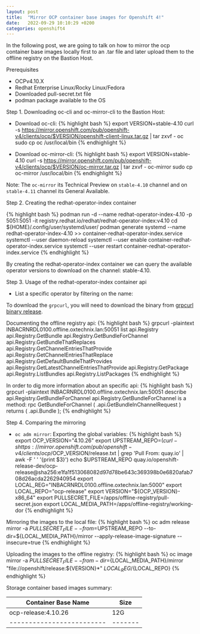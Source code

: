 ```yaml
---
layout: post
title:  "Mirror OCP container base images for Openshift 4!"
date:   2022-09-29 10:10:29 +0200
categories: openshift4
---
```

In the following post, we are going to talk on how to mirror the ocp container base images locally first to an .tar file and later upload them to the offline registry on the Bastion Host.

Prerequisites

- OCPv4.10.X
- Redhat Enterprise Linux/Rocky Linux/Fedora
- Downloaded pull-secret.txt file
- podman package available to the OS

Step 1. Downloading oc-cli and oc-mirror-cli to the Bastion Host:

- Download oc-cli:
{% highlight bash %}
export VERSION=stable-4.10
curl -s https://mirror.openshift.com/pub/openshift-v4/clients/ocp/$VERSION/openshift-client-linux.tar.gz | tar zxvf - oc
sudo cp oc /usr/local/bin
{% endhighlight %}

- Download oc-mirror-cli:
{% highlight bash %}
export VERSION=stable-4.10
curl -s https://mirror.openshift.com/pub/openshift-v4/clients/ocp/$VERSION/oc-mirror.tar.gz | tar zxvf - oc-mirror
sudo cp oc-mirror /usr/local/bin
{% endhighlight %}

Note:  The `oc-mirror` its Technical Preview on `stable-4.10` channel and on `stable-4.11` channel its General Available.

Step 2. Creating the redhat-operator-index container

{% highlight bash %}
podman run -d --name redhat-operator-index-4.10 -p 5051:5051 -it registry.redhat.io/redhat/redhat-operator-index:v4.10
cd ${HOME}/.config/user/systemd/user/
podman generate systemd --name redhat-operator-index-4.10 >> container-redhat-operator-index.service
systemctl --user daemon-reload
systemctl --user enable container-redhat-operator-index.service
systemctl --user restart container-redhat-operator-index.service
{% endhighlight %}

By creating the redhat-operator-index container we can query the available operator versions to download on the channel: stable-4.10.

Step 3. Usage of the redhat-operator-index container api

- List a specific operator by filtering on the name:

To download the `grpcurl`, you will need to download the binary from [grpcurl binary release][grpcurl-release].

[grpcurl-release]: https://github.com/fullstorydev/grpcurl/releases

Documenting the offline registry api:
{% highlight bash %}
grpcurl -plaintext INBACRNRDL0100.offline.oxtechnix.lan:50051 list api.Registry
api.Registry.GetBundle
api.Registry.GetBundleForChannel
api.Registry.GetBundleThatReplaces
api.Registry.GetChannelEntriesThatProvide
api.Registry.GetChannelEntriesThatReplace
api.Registry.GetDefaultBundleThatProvides
api.Registry.GetLatestChannelEntriesThatProvide
api.Registry.GetPackage
api.Registry.ListBundles
api.Registry.ListPackages
{% endhighlight %}

In order to dig more information about an specific api:
{% highlight bash %}
grpcurl -plaintext INBACRNRDL0100.offline.oxtechnix.lan:50051 describe api.Registry.GetBundleForChannel
api.Registry.GetBundleForChannel is a method:
rpc GetBundleForChannel ( .api.GetBundleInChannelRequest ) returns ( .api.Bundle );
{% endhighlight %}


Step 4. Comparing the mirroring

- `oc adm mirror`:
Exporting the global variables:
{% highlight bash %}
export OCP_VERSION="4.10.26"
export UPSTREAM_REPO=$(curl -s https://mirror.openshift.com/pub/openshift-v4/clients/ocp/$OCP_VERSION/release.txt | grep 'Pull From: quay.io' | awk -F ' ' '{print $3}')
echo $UPSTREAM_REPO
quay.io/openshift-release-dev/ocp-release@sha256:e1fa1f513068082d97d78be643c369398b0e6820afab708d26acda2262940954
export LOCAL_REG="INBACRNRDL0100.offline.oxtechnix.lan:5000"
export LOCAL_REPO="ocp-release"
export VERSION="${OCP_VERSION}-x86_64"
export PULLSECRET_FILE=/apps/offline-registry/pull-secret.json
export LOCAL_MEDIA_PATH=/apps/offline-registry/working-dor
{% endhighlight %}

Mirroring the images to the local file:
{% highlight bash %}
oc adm release mirror -a ${PULLSECRET_FILE} --from=$UPSTREAM_REPO --to-dir=${LOCAL_MEDIA_PATH}/mirror --apply-release-image-signature --insecure=true
{% endhighlight %}

Uploading the images to the offline registry:
{% highlight bash %}
oc image mirror -a ${PULLSECRET_FILE} --from-dir=${LOCAL_MEDIA_PATH}/mirror "file://openshift/release:${VERSION}*" ${LOCAL_REG}/${LOCAL_REPO}
{% endhighlight %}

Storage container based images summary:

| Container Base Name     | Size  |
|-------------------------|------ |
| ocp-release:4.10.26     |  12G  |
|-------------------------|-------|

